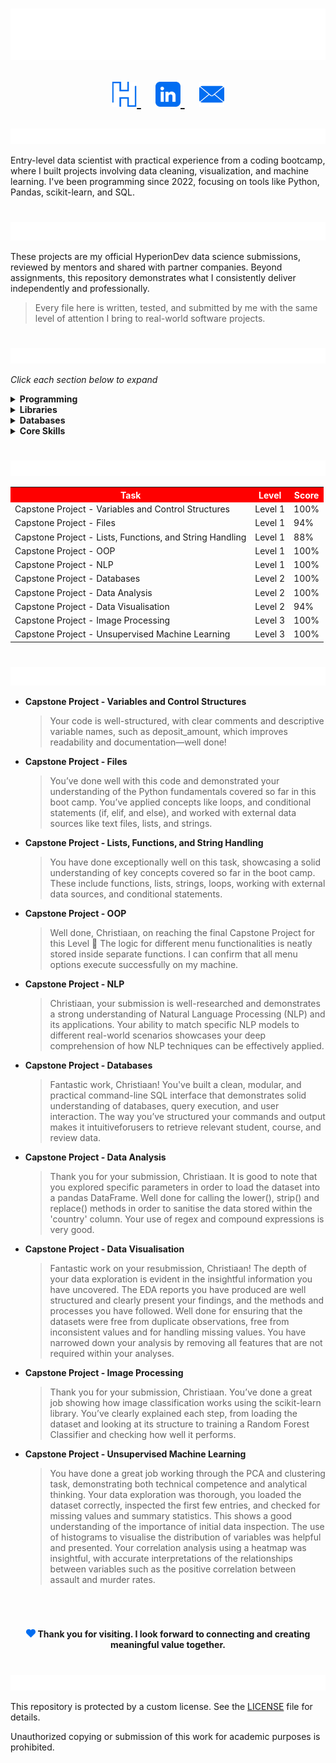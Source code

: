 <h1 align="center">
  <img src="https://github.com/ChristiaanCronje/HyperionDev/blob/main/IGNORE/Headers/Heading.svg" alt="Christiaan Cronje"/><br>
  
  <p align="center">
    <a href="https://www.hyperiondev.com/portfolio/XS25040017890/">
      <img width="40px" alt="Portfolio" title="Portfolio" src="https://github.com/ChristiaanCronje/HyperionDev/blob/main/IGNORE/Socials/HyperionDev.png"/>
    </a>
    &#8287;&#8287;
    <a href="https://www.linkedin.com/in/xandersteyn/">
      <img width="40px" alt="LinkedIn" title="LinkedIn" src="https://github.com/ChristiaanCronje/HyperionDev/blob/main/IGNORE/Socials/LinkedIn.png"/>
    </a>
    &#8287;&#8287;
    <a href="mailto:christiaancronje90@gmail.com">
      <img width="40px" alt="Email" title="Email" src="https://github.com/ChristiaanCronje/HyperionDev/blob/main/IGNORE/Socials/Email.png"/>
    </a>
  </p>
</h1>

<img src="https://github.com/ChristiaanCronje/HyperionDev/blob/main/IGNORE/Headers/About%20Me.svg" alt="About Me" height="25px"/>

Entry-level data scientist with practical experience from a coding bootcamp, where I built projects involving data cleaning, visualization, and machine learning. I've been programming since 2022, focusing on tools like Python, Pandas, scikit-learn, and SQL.

<h1></h1>

<img src="https://github.com/ChristiaanCronje/HyperionDev/blob/main/IGNORE/Headers/Why%20This%20Repository%20Exists.svg" alt="Why This Repository Exists" height="30"/>

These projects are my official HyperionDev data science submissions, reviewed by mentors and shared with partner companies. Beyond assignments, this repository demonstrates what I consistently deliver independently and professionally.

> Every file here is written, tested, and submitted by me with the same level of attention I bring to real-world software projects.

<h1></h1>

<img src="https://github.com/ChristiaanCronje/HyperionDev/blob/main/IGNORE/Headers/Tech%20Stack.svg" alt="Tech Stack" height="25px"/>

*Click each section below to expand*  

<details>
  <summary><strong>Programming</strong></summary>

&#8287;**Languages:**<br>
&#8287;&#8287;• Python<br>
&#8287;&#8287;• SQL
</details>

<details>
  <summary><strong>Libraries</strong></summary>

&#8287;**Data Analysis:**<br>
&#8287;&#8287;• Pandas<br>
&#8287;&#8287;• Scipy<br>
&#8287;&#8287;• NumPy

&#8287;**Data Visualisation:**<br>
&#8287;&#8287;• Matplotlib<br>
&#8287;&#8287;• Seaborn<br>
&#8287;&#8287;• Jupyter Notebook<br>
&#8287;&#8287;• Tableau

&#8287;**Machine Learning & AI:**<br>
&#8287;&#8287;• Scikit-learn

&#8287;**NLP:**<br>
&#8287;&#8287;• Spacy
</details>

<details>
  <summary><strong>Databases</strong></summary>

&#8287;**Relational:**<br>
&#8287;&#8287;• MySQL<br>
&#8287;&#8287;• SQLite

&#8287;**Data Sources:**<br>
&#8287;&#8287;• JSON<br>
&#8287;&#8287;• XML
</details>

<details>
  <summary><strong>Core Skills</strong></summary>
&#8287;&#8287;• Data Visualisation<br>
&#8287;&#8287;• Data Analysis<br>
&#8287;&#8287;• Data Cleaning<br>
&#8287;&#8287;• Preprocessing<br>
&#8287;&#8287;• Supervised Machine Learning<br>
&#8287;&#8287;• Neural networks<br>  
&#8287;&#8287;• NLP<br>  
&#8287;&#8287;• Unsupervised Machine Learning

  
</details>

<h1></h1>

<img src="https://github.com/ChristiaanCronje/HyperionDev/blob/main/IGNORE/Headers/Task%20Scores.svg" alt="Task Scores" height="25px"/>

<table>
  <tr>
    <th style="background-color: red; color: white">Task</th>
    <th style="background-color: red; color: white">Level</th>
    <th style="background-color: red; color: white">Score</th>
  </tr>
  <tr>
    <td>Capstone Project - Variables and Control Structures</td>
    <td>Level 1</td>
    <td>100%</td>
  </tr>
  <tr>
    <td>Capstone Project - Files</td>
    <td>Level 1</td>
    <td>94%</td>
  </tr>
  <tr>
    <td>Capstone Project - Lists, Functions, and String Handling</td>
    <td>Level 1</td>
    <td>88%</td>
  </tr>
  <tr>
    <td>Capstone Project - OOP</td>
    <td>Level 1</td>
    <td>100%</td>
  </tr>
  <tr>
    <td>Capstone Project - NLP</td>
    <td>Level 1</td>
    <td>100%</td>
  </tr>
  <tr>
    <td>Capstone Project - Databases</td>
    <td>Level 2</td>
    <td>100%</td>
  </tr>
  <tr>
    <td>Capstone Project - Data Analysis</td>
    <td>Level 2</td>
    <td>100%</td>
  </tr>
  <tr>
    <td>Capstone Project - Data Visualisation</td>
    <td>Level 2</td>
    <td>94%</td>
  </tr>
    <tr>
    <td>Capstone Project - Image Processing</td>
    <td>Level 3</td>
    <td>100%</td>
  </tr>
    <tr>
    <td>Capstone Project - Unsupervised Machine Learning</td>
    <td>Level 3</td>
    <td>100%</td>
  </tr>
</table>


<h1></h1>

<img src="https://github.com/ChristiaanCronje/HyperionDev/blob/main/IGNORE/Headers/What%20Reviewers%20Say.svg" alt="What Reviewers Say" height="30px"/>

- **Capstone Project - Variables and Control Structures**  
  > Your code is well-structured, with clear comments and descriptive variable names, such as deposit_amount, which improves readability and documentation—well done!

- **Capstone Project - Files**  
  > You’ve done well with this code and demonstrated your understanding of the Python fundamentals covered so far in this boot camp. You’ve applied concepts like loops, and conditional statements (if, elif, and else), and worked with external data sources like text
  > files, lists, and strings.

- **Capstone Project - Lists, Functions, and String Handling**  
  > You have done exceptionally well on this task, showcasing a solid understanding of key concepts covered so far in the boot camp. These include functions, lists, strings, loops, working with external data sources, and conditional statements.

- **Capstone Project - OOP**  
  > Well done, Christiaan, on reaching the final Capstone Project for this Level 🙌
  > The logic for different menu functionalities is neatly stored inside separate functions.
  > I can confirm that all menu options execute successfully on my machine.

- **Capstone Project - NLP**  
  > Christiaan, your submission is well-researched and demonstrates a strong understanding of Natural Language Processing (NLP) and its applications. Your ability to match specific NLP models to different real-world scenarios showcases your deep comprehension of how
  > NLP techniques can be effectively applied.

- **Capstone Project - Databases**  
  > Fantastic work, Christiaan! You've built a clean, modular, and practical command-line SQL interface that demonstrates solid understanding of databases, query execution, and user interaction. The way you’ve structured your commands and output makes it
  > intuitiveforusers to retrieve relevant student, course, and review data.

- **Capstone Project - Data Analysis**  
  > Thank you for your submission, Christiaan. It is good to note that you explored specific parameters in order to load the dataset into a pandas DataFrame. Well done for calling the lower(), strip() and replace() methods in order to sanitise the data stored within
  > the 'country' column. Your use of regex and compound expressions is very good.

- **Capstone Project - Data Visualisation**  
  > Fantastic work on your resubmission, Christiaan! The depth of your data exploration is evident in the insightful information you have uncovered. The EDA reports you have produced are well structured and clearly present your findings, and the methods and processes
  > you have followed.
  > Well done for ensuring that the datasets were free from duplicate observations, free from inconsistent values and for handling missing values. You have narrowed down your analysis by removing all features that are not required within your analyses.

- **Capstone Project - Image Processing**  
  > Thank you for your submission, Christiaan. You’ve done a great job showing how image classification works using the scikit-learn library. You’ve clearly explained each step, from loading the dataset and looking at its structure to training a Random Forest
  > Classifier and checking how well it performs.

- **Capstone Project - Unsupervised Machine Learning**  
  > You have done a great job working through the PCA and clustering task, demonstrating both technical competence and analytical thinking. Your data exploration was thorough, you loaded the dataset correctly, inspected the first few entries, and checked for missing
  > values and summary statistics. This shows a good understanding of the importance of initial data inspection. The use of histograms to visualise the distribution of variables was helpful and presented. Your correlation analysis using a heatmap was insightful, with
  > accurate interpretations of the relationships between variables such as the positive correlation between assault and murder rates.

<H1></H1><br>

 <p align="center">
  <img width="15px" alt="Thank You!" title="Thank You!" src="https://github.com/ChristiaanCronje/HyperionDev/blob/main/IGNORE/Icons/Heart.png" />
  <strong>Thank you for visiting. I look forward to connecting and creating meaningful value together.</strong>
</p>

<h1></h1>

<img src="https://github.com/ChristiaanCronje/HyperionDev/blob/main/IGNORE/Headers/License.svg" alt="License" height="25px"/>

This repository is protected by a custom license. See the [LICENSE](LICENSE) file for details.

Unauthorized copying or submission of this work for academic purposes is prohibited.
